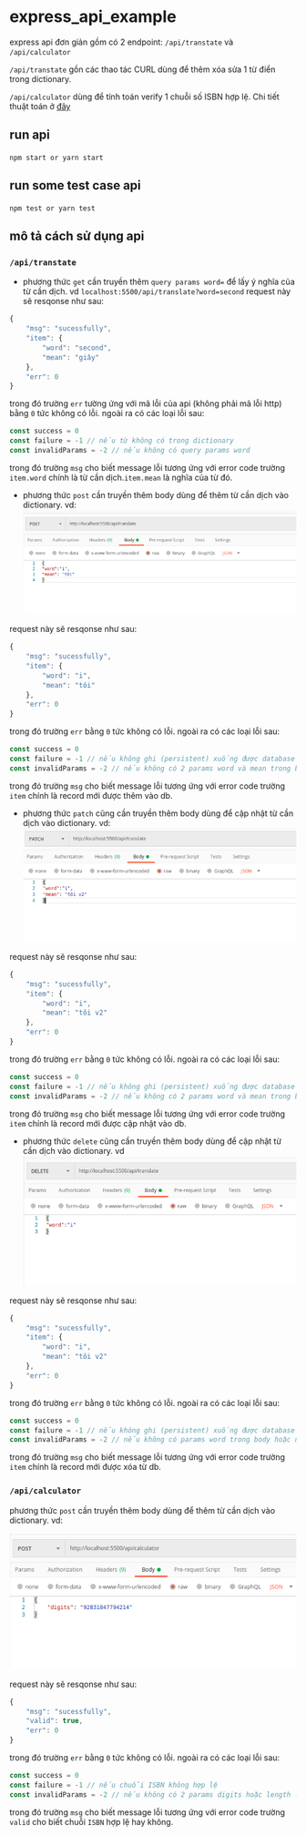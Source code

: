 # express_api_example
express api đơn giản gồm có 2 endpoint: `/api/transtate` và `/api/calculator`

`/api/transtate` gồn các thao tác CURL dùng để thêm xóa sửa 1 từ điển trong dictionary.

`/api/calculator` dùng để tính toán verify 1 chuỗi số ISBN hợp lệ. Chi tiết thuật toán ở [đây](https://en.wikipedia.org/wiki/International_Standard_Book_Number)

## run api
```npm start or yarn start```


## run some test case api
```npm test or yarn test```

## mô tả cách sử dụng api
### `/api/transtate`

* phương thức `get` cần truyền thêm `query params word=` để lấy ý nghĩa của từ cần dịch. vd `localhost:5500/api/translate?word=second` request này sẽ resqonse như sau:
```javascript
{
    "msg": "sucessfully",
    "item": {
        "word": "second",
        "mean": "giây"
    },
    "err": 0
}
```
trong đó trường `err` tường ứng với mã lỗi của api (không phải mã lỗi http) bằng `0` tức không có lỗi. ngoài ra có các loại lỗi sau:
```javascript
const success = 0
const failure = -1 // nếu từ không có trong dictionary
const invalidParams = -2 // nếu không có query params word
```
trong đó trường `msg` cho biết message lỗi tương ứng với error code
trường `item.word` chính là từ cần dịch.`item.mean` là nghĩa của từ đó.
* phương thức `post` cần truyền thêm body dùng để thêm từ cần dịch vào dictionary. vd:
![hình 1](./imgs/postrq.png)

request này sẽ resqonse như sau:
```javascript
{
    "msg": "sucessfully",
    "item": {
        "word": "i",
        "mean": "tôi"
    },
    "err": 0
}
```
trong đó trường `err` bằng `0` tức không có lỗi. ngoài ra có các loại lỗi sau:
```javascript
const success = 0
const failure = -1 // nếu không ghi (persistent) xuống được database
const invalidParams = -2 // nếu không có 2 params word và mean trong body
```
trong đó trường `msg` cho biết message lỗi tương ứng với error code
trường `item` chính là record mới được thêm vào db.
* phương thức `patch` cũng cần truyền thêm body dùng để cập nhật từ cần dịch vào dictionary. vd:
![hình 2](./imgs/patchrq.png)

request này sẽ resqonse như sau:
```javascript
{
    "msg": "sucessfully",
    "item": {
        "word": "i",
        "mean": "tôi v2"
    },
    "err": 0
}
```
trong đó trường `err` bằng `0` tức không có lỗi. ngoài ra có các loại lỗi sau:
```javascript
const success = 0 
const failure = -1 // nếu không ghi (persistent) xuống được database
const invalidParams = -2 // nếu không có 2 params word và mean trong body hoặc nếu từ cần cập nhật không có trong database
```
trong đó trường `msg` cho biết message lỗi tương ứng với error code
trường `item` chính là record mới được cập nhật vào db.
* phương thức `delete` cũng cần truyền thêm body dùng để cập nhật từ cần dịch vào dictionary. vd
![hình 2](./imgs/deleterq.png)

request này sẽ resqonse như sau:
```javascript
{
    "msg": "sucessfully",
    "item": {
        "word": "i",
        "mean": "tôi v2"
    },
    "err": 0
}
```
trong đó trường `err` bằng `0` tức không có lỗi. ngoài ra có các loại lỗi sau:
```javascript
const success = 0 
const failure = -1 // nếu không ghi (persistent) xuống được database
const invalidParams = -2 // nếu không có params word trong body hoặc nếu từ cần xóa không có trong database
```
trong đó trường `msg` cho biết message lỗi tương ứng với error code
trường `item` chính là record mới được xóa từ db.

### `/api/calculator`
phương thức `post` cần truyền thêm body dùng để thêm từ cần dịch vào dictionary. vd:

![hình 2](./imgs/calpost.png)

request này sẽ resqonse như sau:
```javascript
{
    "msg": "sucessfully",
    "valid": true,
    "err": 0
}
```
trong đó trường `err` bằng `0` tức không có lỗi. ngoài ra có các loại lỗi sau:
```javascript
const success = 0
const failure = -1 // nếu chuỗi ISBN không hợp lệ
const invalidParams = -2 // nếu không có 2 params digits hoặc length != 11
```
trong đó trường `msg` cho biết message lỗi tương ứng với error code
trường `valid` cho biết chuỗi `ISBN` hợp lệ hay không.